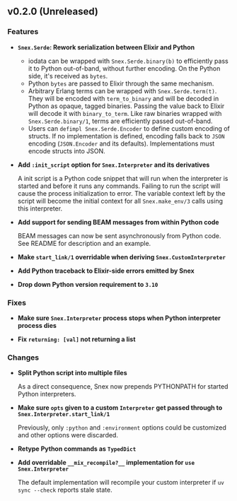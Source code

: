 ## v0.2.0 (Unreleased)

### Features

- **`Snex.Serde`: Rework serialization between Elixir and Python**

  - iodata can be wrapped with `Snex.Serde.binary(b)` to efficiently pass it to Python out-of-band, without further encoding.
    On the Python side, it's received as `bytes`.
  - Python `bytes` are passed to Elixir through the same mechanism.
  - Arbitrary Erlang terms can be wrapped with `Snex.Serde.term(t)`.
    They will be encoded with `term_to_binary` and will be decoded in Python as opaque, tagged binaries.
    Passing the value back to Elixir will decode it with `binary_to_term`.
    Like raw binaries wrapped with `Snex.Serde.binary/1`, terms are efficiently passed out-of-band.
  - Users can `defimpl Snex.Serde.Encoder` to define custom encoding of structs.
    If no implementation is defined, encoding falls back to `JSON` encoding (`JSON.Encoder` and its defaults).
    Implementations must encode structs into JSON.

- **Add `:init_script` option for `Snex.Interpreter` and its derivatives**

  A init script is a Python code snippet that will run when the interpreter is started and before it runs any commands.
  Failing to run the script will cause the process initialization to error.
  The variable context left by the script will become the initial context for all `Snex.make_env/3` calls using this interpreter.

- **Add support for sending BEAM messages from within Python code**

  BEAM messages can now be sent asynchronously from Python code.
  See README for description and an example.

- **Make `start_link/1` overridable when deriving `Snex.CustomInterpreter`**

- **Add Python traceback to Elixir-side errors emitted by Snex**

- **Drop down Python version requirement to `3.10`**

### Fixes

- **Make sure `Snex.Interpreter` process stops when Python interpreter process dies**

- **Fix `returning: [val]` not returning a list**

### Changes

- **Split Python script into multiple files**

  As a direct consequence, Snex now prepends PYTHONPATH for started Python interpreters.

- **Make sure `opts` given to a custom `Interpreter` get passed through to `Snex.Interpreter.start_link/1`**

  Previously, only `:python` and `:environment` options could be customized and other options were discarded.

- **Retype Python commands as `TypedDict`**

- **Add overridable `__mix_recompile?__` implementation for `use Snex.Interpreter`**

  The default implementation will recompile your custom interpreter if `uv sync --check` reports stale state.
